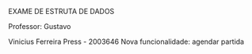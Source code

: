 EXAME DE ESTRUTA DE DADOS 

Professor: Gustavo

Vinicius Ferreira Press - 2003646
Nova funcionalidade: agendar partida 
